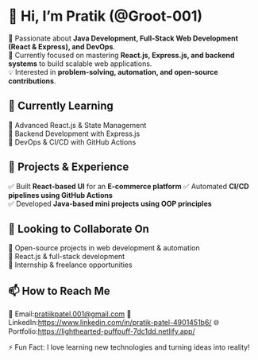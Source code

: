 # 👋 Hi, I’m Pratik (@Groot-001)

🚀 Passionate about **Java Development, Full-Stack Web Development (React & Express), and DevOps**.  
🎯 Currently focused on mastering **React.js, Express.js, and backend systems** to build scalable web applications.  
💡 Interested in **problem-solving, automation, and open-source contributions**.  

## 🌱 Currently Learning  
🔹 Advanced React.js & State Management  
🔹 Backend Development with Express.js  
🔹 DevOps & CI/CD with GitHub Actions  

## 💼 Projects & Experience  
✅ Built **React-based UI** for an **E-commerce platform** 
✅ Automated **CI/CD pipelines using GitHub Actions**  
✅ Developed **Java-based mini projects using OOP principles**

## 💞 Looking to Collaborate On  
🔹 Open-source projects in web development & automation  
🔹 React.js & full-stack development  
🔹 Internship & freelance opportunities  

## 📫 How to Reach Me  
📩 Email:pratiikpatel.001@gmail.com
💼 LinkedIn:https://www.linkedin.com/in/pratik-patel-4901451b6/
🌐 Portfolio:https://lighthearted-puffpuff-7dc1dd.netlify.app/ 

⚡ Fun Fact: I love learning new technologies and turning ideas into reality!  
